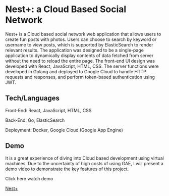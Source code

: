 # Nest+: a Cloud Based Social Network 

Nest+ is a Cloud based social network web application that allows users to create fun posts with photos. Users can choose to search by keyword or username to view posts, which is supported by ElasticSearch to render relevant results. The application was designed to be a single-page application to dynamically display contents of data fetched from server without the need to reload the entire page. The front-end UI design was developed with React, JavaScript, HTML, CSS. The server functions were developed in Golang and deployed to Google Cloud to handle HTTP requests and responses, and perform token-based authentication using JWT.

## Tech/Languages

Front-End: React, JavaScript, HTML, CSS

Back-End:  Go, ElasticSearch

Deployment: Docker, Google Cloud (Google App Engine)


 Demo
---
It is a great experience of diving into Cloud based development using virtual machines. Due to the uncertainty of high costs of using GAE, I will present a demo video to demonstrate the key features of this project.


Click here watch demo

[Nest+](https://drive.google.com/file/d/1GMFqHguHQP65zZv6lqHY_g7cqZ_LkrPO/view?usp=sharing)



